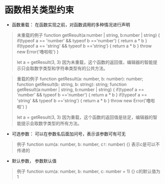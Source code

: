 # 函数相关类型约束

- 函数重载： 在函数实现之前，对函数调用的多种情况进行声明

> 未重载的例子
> function getResult(a:number | string, b:number | string) {
>   if(typeof a == 'number' && typeof b =='number') {
>     return a * b
>    }
>   if(typeof a == 'string' && typeof b =='string') {
>     return a * b
>    }
>   throw new Error('噜啦啦')
>  }
>
>  let a = getResult(3, 3) 因为未重载，这个函数的返回值，编辑器的智能提示只会取数字类型和字符串类型有的公共方法。


> 重载的例子
> function getResult(a: number, b: number): number;
> function getResult(b: string, b: string): string;
> function getResult(a:number | string, b:number | string) {
>   if(typeof a == 'number' && typeof b =='number') {
>     return a * b
>    }
>   if(typeof a == 'string' && typeof b =='string') {
>     return a * b
>    }
>   throw new Error('噜啦啦')
>  }
>
>  let a = getResult(3, 3) 因为重载，这个函数的返回值是驻足，编辑器的智能提示会取数字类型的所有方法。


- 可选参数： 可以在参数名后面加问号，表示该参数可有可无

> 例子 function sum(a: number, b: number, c```?```: number) {} 表示c是可以不传递的

- 默认参数， 参数默认值

> 例子 function sum(a: number, b: number, c: number = 1) {} c的默认值为1
